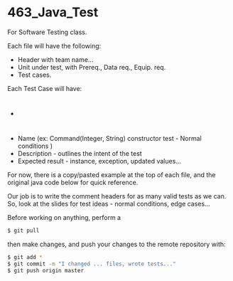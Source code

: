 # 463_Java_Test
For Software Testing class.

Each file will have the following:
- Header with team name...
- Unit under test, with Prereq., Data req., Equip. req.
- Test cases.

Each Test Case will have:
- #
- Name (ex: Command(Integer, String) constructor test - Normal conditions )
- Description - outlines the intent of the test
- Expected result - instance, exception, updated values...

For now, there is a copy/pasted example at the top of each file,
and the original java code below for quick reference.

Our job is to write the comment headers for as many valid tests as we can.
So, look at the slides for test ideas - normal conditions, edge cases...

Before working on anything, perform a
```sh
$ git pull
```
then make changes,
and push your changes to the remote repository with:
```sh
$ git add *
$ git commit -m "I changed ... files, wrote tests..."
$ git push origin master
```
